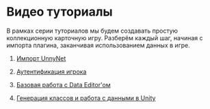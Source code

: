 # Видео туториалы

В рамках серии туториалов мы будем создавать простую коллекционную карточную игру. Разберём каждый шаг, начиная с импорта плагина, заканчивая использованием данных в игре.


1. [Импорт UnnyNet](https://youtu.be/cn4EfWT_nWQ)

2. [Аутентификация игрока](https://youtu.be/wTidkoGI2Mk)

3. [Базовая работа с Data Editor'ом](https://youtu.be/0wf56_WUIpw)

4. [Генерация классов и работа с данными в Unity](https://youtu.be/q2f4BCw3gi0)
